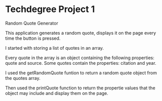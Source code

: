 # Techdegree Project 1
Random Quote Generator

This application generates a random quote, displays it on the page every time the button is pressed.

I started with storing a list of quotes in an array.

Every quote in the array is an object containing the following properties: quote and source. Some quotes contain the properties: citation and year.

I used the getRandomQuote funtion to return a random quote object from the quotes array.

Then used the printQuote function to return the propertie values that the object may include and display them on the page.


